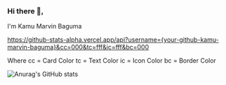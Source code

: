 ### Hi there 👋,
I'm Kamu Marvin Baguma

https://github-stats-alpha.vercel.app/api?username={your-github-kamu-marvin-baguma}&cc=000&tc=fff&ic=fff&bc=000

Where cc = Card Color
      tc = Text Color
      ic = Icon Color
      bc = Border Color



![Anurag's GitHub stats](https://github-readme-stats.vercel.app/api?username=kamu-marvin-baguma&hide=contribs,prs)
<!--
**kamu-marvin-baguma/kamu-marvin-baguma** is a ✨ _special_ ✨ repository because its `README.md` (this file) appears on your GitHub profile.

Here are some ideas to get you started:

- 🔭 I’m currently working on ...
- 🌱 I’m currently learning ...
- 👯 I’m looking to collaborate on ...
- 🤔 I’m looking for help with ...
- 💬 Ask me about ...
- 📫 How to reach me: ...
- 😄 Pronouns: ...
- ⚡ Fun fact: ...
-->
